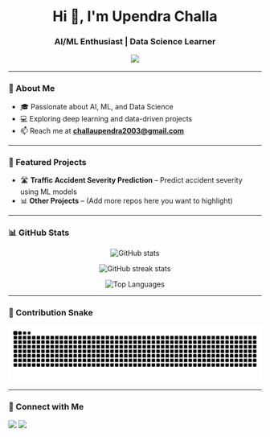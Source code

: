 <!-- Title + Typing Header -->
<h1 align="center">Hi 👋, I'm Upendra Challa</h1>
<h3 align="center">AI/ML Enthusiast | Data Science Learner</h3>

<!-- Typing animation -->
<p align="center">
  <img src="https://readme-typing-svg.demolab.com?font=Fira+Code&pause=1000&color=00C2FF&center=true&vCenter=true&width=435&lines=AI%2FML+Enthusiast;Data+Science+Learner;Always+learning+new+things!">
</p>

---

<!-- About Section -->
### 🌟 About Me
- 🎓 Passionate about AI, ML, and Data Science  
- 💻 Exploring deep learning and data-driven projects  
- 📫 Reach me at **challaupendra2003@gmail.com**

---

<!-- Projects Section -->
### 🚀 Featured Projects
- 🛣️ **Traffic Accident Severity Prediction** – Predict accident severity using ML models  
- 📊 **Other Projects** – (Add more repos here you want to highlight)

---

<!-- GitHub Stats -->
### 📊 GitHub Stats
<p align="center">
  <img src="https://github-readme-stats.vercel.app/api?username=uppiii&show_icons=true&theme=radical" alt="GitHub stats" />
</p>
<p align="center">
  <img src="https://github-readme-streak-stats.herokuapp.com/?user=uppiii&theme=radical" alt="GitHub streak stats" />
</p>
<p align="center">
  <img src="https://github-readme-stats.vercel.app/api/top-langs/?username=uppiii&layout=compact&theme=radical" alt="Top Languages" />
</p>

---

<!-- Snake Graph -->
### 🐍 Contribution Snake
![snake gif](https://github.com/uppiii/uppiii/blob/output/snake.svg)

---

<!-- Connect Section -->
### 🤝 Connect with Me
<p align="left">
  <a href="mailto:challaupendra2003@gmail.com"><img src="https://img.shields.io/badge/Email-D14836?style=for-the-badge&logo=gmail&logoColor=white" /></a>
  <a href="https://github.com/uppiii"><img src="https://img.shields.io/badge/GitHub-100000?style=for-the-badge&logo=github&logoColor=white" /></a>
</p>
